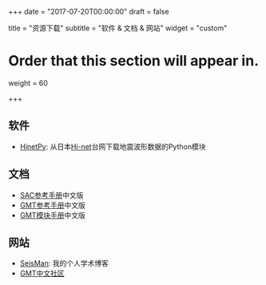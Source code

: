 +++
date = "2017-07-20T00:00:00"
draft = false

title = "资源下载"
subtitle = "软件 & 文档 & 网站"
widget = "custom"

# Order that this section will appear in.
weight = 60

+++

## 软件

- [HinetPy](https://seisman.github.io/HinetPy/zh_CN/): 从日本[Hi-net](http://www.hinet.bosai.go.jp/)台网下载地震波形数据的Python模块

## 文档

- [SAC参考手册](https://seisman.github.io/SAC_Docs_zh/)中文版
- [GMT参考手册](http://docs.gmt-china.org/)中文版
- [GMT模块手册](http://modules.gmt-china.org/)中文版

## 网站

- [SeisMan](http://seisman.info/): 我的个人学术博客
- [GMT中文社区](http://gmt-china.org/)

